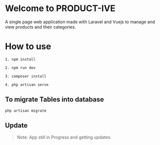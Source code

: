 # Welcome to PRODUCT-IVE

A single page web application made with Laravel and Vuejs to manage and view products and their categories.


# How to use	

	1. npm install

	2. npm run dev
	
	3. composer install 
	
	4. php artisan serve

## To migrate Tables into database

    php artisan migrate

## Update

> Note:
> App still in Progress and getting updates.
